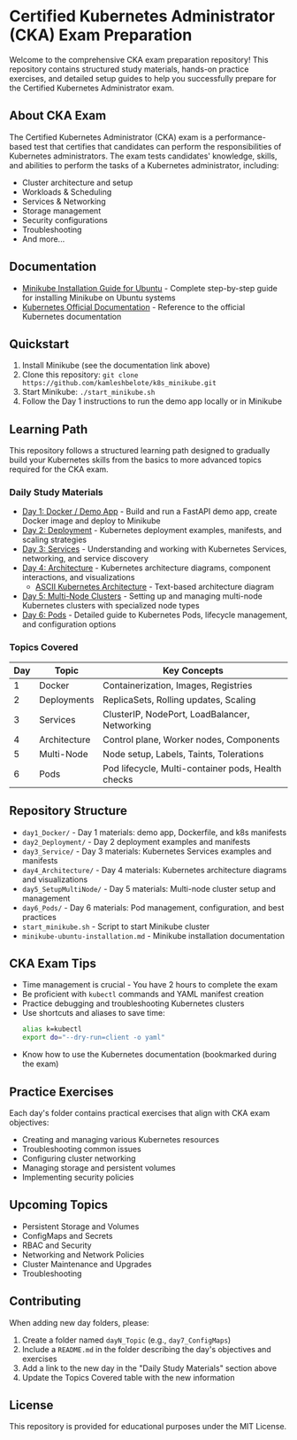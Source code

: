 # Certified Kubernetes Administrator (CKA) Exam Preparation

Welcome to the comprehensive CKA exam preparation repository! This repository contains structured study materials, hands-on practice exercises, and detailed setup guides to help you successfully prepare for the Certified Kubernetes Administrator exam.

## About CKA Exam

The Certified Kubernetes Administrator (CKA) exam is a performance-based test that certifies that candidates can perform the responsibilities of Kubernetes administrators. The exam tests candidates' knowledge, skills, and abilities to perform the tasks of a Kubernetes administrator, including:

- Cluster architecture and setup
- Workloads & Scheduling
- Services & Networking
- Storage management
- Security configurations
- Troubleshooting
- And more...

## Documentation

- [Minikube Installation Guide for Ubuntu](./minikube-ubuntu-installation.md) - Complete step-by-step guide for installing Minikube on Ubuntu systems
- [Kubernetes Official Documentation](https://kubernetes.io/docs/home/) - Reference to the official Kubernetes documentation

## Quickstart

1. Install Minikube (see the documentation link above)
2. Clone this repository: `git clone https://github.com/kamleshbelote/k8s_minikube.git`
3. Start Minikube: `./start_minikube.sh`
4. Follow the Day 1 instructions to run the demo app locally or in Minikube

## Learning Path

This repository follows a structured learning path designed to gradually build your Kubernetes skills from the basics to more advanced topics required for the CKA exam.

### Daily Study Materials

- [Day 1: Docker / Demo App](./day1_Docker/readme.md) - Build and run a FastAPI demo app, create Docker image and deploy to Minikube
- [Day 2: Deployment](./day2_Deployment/readme.md) - Kubernetes deployment examples, manifests, and scaling strategies
- [Day 3: Services](./day3_Service/readme.md) - Understanding and working with Kubernetes Services, networking, and service discovery
- [Day 4: Architecture](./day4_Architecture/README.md) - Kubernetes architecture diagrams, component interactions, and visualizations
  - [ASCII Kubernetes Architecture](./day4_Architecture/Architecture.txt) - Text-based architecture diagram
- [Day 5: Multi-Node Clusters](./day5_SetupMultiNode/README.md) - Setting up and managing multi-node Kubernetes clusters with specialized node types
- [Day 6: Pods](./day6_Pods/README.md) - Detailed guide to Kubernetes Pods, lifecycle management, and configuration options

### Topics Covered

| Day | Topic | Key Concepts |
|-----|-------|-------------|
| 1 | Docker | Containerization, Images, Registries |
| 2 | Deployments | ReplicaSets, Rolling updates, Scaling |
| 3 | Services | ClusterIP, NodePort, LoadBalancer, Networking |
| 4 | Architecture | Control plane, Worker nodes, Components |
| 5 | Multi-Node | Node setup, Labels, Taints, Tolerations |
| 6 | Pods | Pod lifecycle, Multi-container pods, Health checks |

## Repository Structure

- `day1_Docker/` - Day 1 materials: demo app, Dockerfile, and k8s manifests
- `day2_Deployment/` - Day 2 deployment examples and manifests  
- `day3_Service/` - Day 3 materials: Kubernetes Services examples and manifests
- `day4_Architecture/` - Day 4 materials: Kubernetes architecture diagrams and visualizations
- `day5_SetupMultiNode/` - Day 5 materials: Multi-node cluster setup and management
- `day6_Pods/` - Day 6 materials: Pod management, configuration, and best practices
- `start_minikube.sh` - Script to start Minikube cluster
- `minikube-ubuntu-installation.md` - Minikube installation documentation

## CKA Exam Tips

- Time management is crucial - You have 2 hours to complete the exam
- Be proficient with `kubectl` commands and YAML manifest creation
- Practice debugging and troubleshooting Kubernetes clusters
- Use shortcuts and aliases to save time:
  ```bash
  alias k=kubectl
  export do="--dry-run=client -o yaml"
  ```
- Know how to use the Kubernetes documentation (bookmarked during the exam)

## Practice Exercises

Each day's folder contains practical exercises that align with CKA exam objectives:
- Creating and managing various Kubernetes resources
- Troubleshooting common issues
- Configuring cluster networking
- Managing storage and persistent volumes
- Implementing security policies

## Upcoming Topics

- Persistent Storage and Volumes
- ConfigMaps and Secrets
- RBAC and Security
- Networking and Network Policies
- Cluster Maintenance and Upgrades
- Troubleshooting

## Contributing

When adding new day folders, please:
1. Create a folder named `dayN_Topic` (e.g., `day7_ConfigMaps`)
2. Include a `README.md` in the folder describing the day's objectives and exercises
3. Add a link to the new day in the "Daily Study Materials" section above
4. Update the Topics Covered table with the new information

## License

This repository is provided for educational purposes under the MIT License.
```